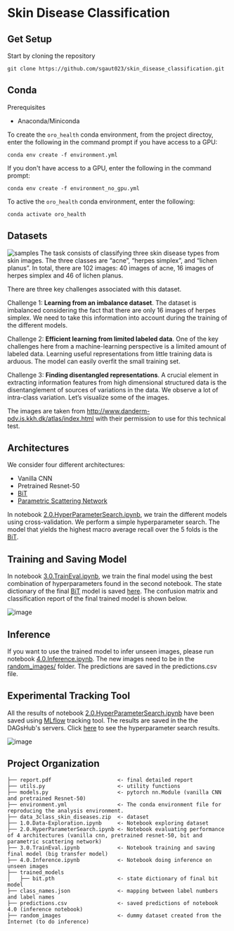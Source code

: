 # Skin Disease Classification

Get Setup
------------

Start by cloning the repository
```
git clone https://github.com/sgaut023/skin_disease_classification.git
```

Conda
------
Prerequisites
- Anaconda/Miniconda 

To create the `oro_health` conda environment, from the project directoy, enter the following in the command prompt if you have access to a GPU: 
```
conda env create -f environment.yml 
```

If you don't have access to a GPU, enter the following in the command prompt: 
```
conda env create -f environment_no_gpu.yml
```
To active the `oro_health` conda environment, enter the following: 
```
conda activate oro_health
```
Datasets
------------
![samples](https://user-images.githubusercontent.com/23482039/145730125-68d86857-7caf-40f1-92d7-8b5e3696ddce.png)
The task consists of classifying three skin disease types from skin images. The three classes are “acne”, “herpes simplex”, and “lichen planus”.  In total, there are 102 images: 40 images of acne, 16 images of herpes simplex and 46 of lichen planus.

There are three key challenges associated with this dataset. 

Challenge 1: **Learning from an imbalance dataset**. The dataset is imbalanced considering the fact that there are only 16 images of herpes simplex. We need to take this information into account during the training of the different models. 

Challenge 2: **Efficient learning from limited labeled data**. One of the key challenges here from a machine-learning perspective is a limited amount of labeled data. Learning useful representations from little training data is arduous. The model can easily overfit the small training set. 

Challenge 3: **Finding disentangled representations**. A crucial element in extracting information features from high dimensional structured data is the disentanglement of sources of variations in the data. We observe a lot of intra-class variation. Let’s visualize some of the images.


The images are taken from http://www.danderm-pdv.is.kkh.dk/atlas/index.html with their permission to use for this technical test. 

Architectures
------------
We consider four different architectures:
 - Vanilla CNN
 - Pretrained Resnet-50
 - [BiT](https://arxiv.org/abs/1912.11370)
 - [Parametric Scattering Network](https://arxiv.org/abs/2107.09539)

In notebook [2.0.HyperParameterSearch.ipynb](https://github.com/sgaut023/skin_disease_classification/blob/main/2.0.HyperParameterSearch.ipynb), we train the different models using cross-validation. We perform a simple hyperparameter search. The model that yields the highest macro average recall over the 5 folds is the [BiT](https://arxiv.org/abs/1912.11370). 

Training and Saving Model
------------
In notebook [3.0.TrainEval.ipynb](https://github.com/sgaut023/skin_disease_classification/blob/main/3.0.TrainEval.ipynb), we train the final model using the best combination of hyperparameters found in the second notebook. The state dictionary of the final [BiT](https://arxiv.org/abs/1912.11370) model is saved [here](https://github.com/sgaut023/skin_disease_classification/tree/main/trained_models). The confusion matrix and classification report of the final trained model is shown below.

![image](https://user-images.githubusercontent.com/23482039/145730755-f69f76ce-6826-4e77-b482-2fd62ed8a9e7.png)


Inference
------------
If you want to use the trained model to infer unseen images, please run notebook [4.0.Inference.ipynb](https://github.com/sgaut023/skin_disease_classification/blob/main/4.0.Inference.ipynb). The new images need to be in the [random_images/](https://github.com/sgaut023/skin_disease_classification/tree/main/random_images) folder. The predictions are saved in the predictions.csv file. 

Experimental Tracking Tool
------
All the results of notebook [2.0.HyperParameterSearch.ipynb](https://github.com/sgaut023/skin_disease_classification/blob/main/2.0.HyperParameterSearch.ipynb) have been saved using [MLflow](https://mlflow.org/) tracking tool. The results are saved in the the DAGsHub's servers. Click [here](https://dagshub.com/gauthier.shanel/skin_disease/experiments/#/) to see the hyperparameter search results. 

![image](https://user-images.githubusercontent.com/23482039/145730274-48763c77-9225-486b-b08e-b4300df04564.png)


Project Organization
------------

    ├── report.pdf                     <- final detailed report 
    ├── utils.py                       <- utility functions
    ├── models.py                      <- pytorch nn.Module (vanilla CNN and pretrained Resnet-50)
    ├── environment.yml                <- The conda environment file for reproducing the analysis environment.
    ├── data_3class_skin_diseases.zip  <- dataset
    ├── 1.0.Data-Exploration.ipynb     <- Notebook exploring dataset
    ├── 2.0.HyperParameterSearch.ipynb <- Notebook evaluating performance of 4 architectures (vanilla cnn, pretrained resnet-50, bit and parametric scattering network)
    ├── 3.0.TrainEval.ipynb            <- Notebook training and saving final model (big transfer model)
    ├── 4.0.Inference.ipynb            <- Notebook doing inference on unseen images
    ├── trained_models   
    │   ├── bit.pth                    <- state dictionary of final bit model
    ├── class_names.json               <- mapping between label numbers and label names
    ├── predictions.csv                <- saved predictions of notebook 4.0 (inference notebook)
    ├── random_images                  <- dummy dataset created from the Internet (to do inference)
    

